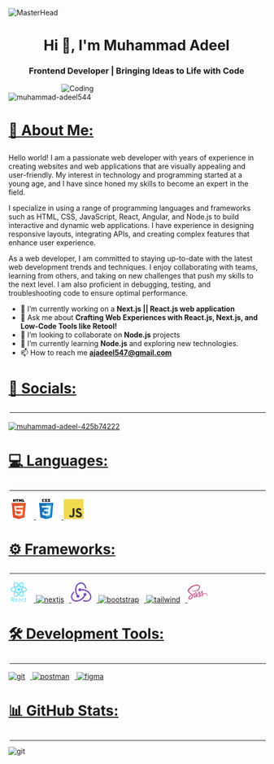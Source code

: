 ![MasterHead](https://i.imgur.com/wVFuGOV.png)

<h1 align="center">Hi 👋, I'm Muhammad Adeel</h1>
<h3 align="center">Frontend Developer | Bringing Ideas to Life with Code</h3>
<img align="right" alt="Coding" width="400" margin-top: 20px; src="https://i.imgur.com/Jm1yLOL.png">
<p align="left"> <img src="https://komarev.com/ghpvc/?username=muhammad-adeel544&label=Profile%20views&color=0e75b6&style=flat" alt="muhammad-adeel544" /> </p>

<h3 align="left" style="font-size: 2em; font-weight: bold; text-decoration: underline;">💫 About Me:</h3> 
<p>Hello world! I am a passionate web developer with years of experience in creating websites and web applications that are visually appealing and user-friendly. My interest in technology and programming started at a young age, and I have since honed my skills to become an expert in the field.</p>
<p>I specialize in using a range of programming languages and frameworks such as HTML, CSS, JavaScript, React, Angular, and Node.js to build interactive and dynamic web applications. I have experience in designing responsive layouts, integrating APIs, and creating complex features that enhance user experience.</p>
<p>As a web developer, I am committed to staying up-to-date with the latest web development trends and techniques. I enjoy collaborating with teams, learning from others, and taking on new challenges that push my skills to the next level. I am also proficient in debugging, testing, and troubleshooting code to ensure optimal performance.</p>

- 🔭 I’m currently working on a **Next.js || React.js web application**  
- 💬 Ask me about **Crafting Web Experiences with React.js, Next.js, and Low-Code Tools like Retool!**
- 🤝 I’m looking to collaborate on **Node.js** projects  
- 🌱 I’m currently learning **Node.js** and exploring new technologies.
- 📫 How to reach me **ajadeel547@gmail.com**

<h3 align="left" style="font-size: 2em; font-weight: bold; text-decoration: underline;">👥 Socials:</h3> 
<hr style="border: 2px solid white; width: 100%; margin-bottom: 10px;" /> 
<p align="left"> 
    <a href="https://linkedin.com/in/muhammad-adeel-425b74222" target="blank"> 
        <img align="center" src="https://raw.githubusercontent.com/rahuldkjain/github-profile-readme-generator/master/src/images/icons/Social/linked-in-alt.svg" alt="muhammad-adeel-425b74222" height="30" width="40" style="margin-right: 10px;" /> 
    </a> 
</p> 
<h3 align="left" style="font-size: 2em; font-weight: bold; text-decoration: underline;">💻 Languages:</h3> 
<hr style="border: 2px solid white; width: 100%; margin-bottom: 10px;" /> 
<p align="left"> 
    <a href="https://www.w3.org/html/" target="_blank" rel="noreferrer"> 
        <img src="https://raw.githubusercontent.com/devicons/devicon/master/icons/html5/html5-original-wordmark.svg" alt="html5" width="40" height="40" style="margin-right: 10px;"/> 
    </a> 
    <a href="https://www.w3schools.com/css/" target="_blank" rel="noreferrer"> 
        <img src="https://raw.githubusercontent.com/devicons/devicon/master/icons/css3/css3-original-wordmark.svg" alt="css3" width="40" height="40" style="margin-right: 10px;"/> 
    </a> 
    <a href="https://developer.mozilla.org/en-US/docs/Web/JavaScript" target="_blank" rel="noreferrer"> 
        <img src="https://raw.githubusercontent.com/devicons/devicon/master/icons/javascript/javascript-original.svg" alt="javascript" width="40" height="40" style="margin-right: 10px;"/> 
    </a> 
</p> 
<h3 align="left" style="font-size: 2em; font-weight: bold; text-decoration: underline;">⚙️ Frameworks:</h3> 
<hr style="border: 2px solid white; width: 100%; margin-bottom: 10px;" /> 
<p align="left"> 
    <a href="https://reactjs.org/" target="_blank" rel="noreferrer"> 
        <img src="https://raw.githubusercontent.com/devicons/devicon/master/icons/react/react-original-wordmark.svg" alt="react" width="40" height="40" style="margin-right: 10px;"/> 
    </a> 
    <a href="https://nextjs.org/" target="_blank" rel="noreferrer"> 
        <img src="https://i.imgur.com/VHz5qaw.png" alt="nextjs" width="40" height="40" style="margin-right: 10px;"/> 
    </a> 
    <a href="https://redux.js.org" target="_blank" rel="noreferrer"> 
        <img src="https://raw.githubusercontent.com/devicons/devicon/master/icons/redux/redux-original.svg" alt="redux" width="40" height="40" style="margin-right: 10px;"/> 
    </a> 
    <a href="https://getbootstrap.com" target="_blank" rel="noreferrer"> 
        <img src="https://i.imgur.com/8otk4Xs.png" alt="bootstrap" width="40" height="40" style="margin-right: 10px;"/> 
    </a> 
    <a href="https://tailwindcss.com/" target="_blank" rel="noreferrer"> 
        <img src="https://www.vectorlogo.zone/logos/tailwindcss/tailwindcss-icon.svg" alt="tailwind" width="40" height="40" style="margin-right: 10px;"/> 
    </a> 
    <a href="https://sass-lang.com" target="_blank" rel="noreferrer"> 
        <img src="https://raw.githubusercontent.com/devicons/devicon/master/icons/sass/sass-original.svg" alt="sass" width="40" height="40" style="margin-right: 10px;"/> 
    </a> 
</p> 
<h3 align="left" style="font-size: 2em; font-weight: bold; text-decoration: underline;">🛠️ Development Tools:</h3> 
<hr style="border: 2px solid white; width: 100%; margin-bottom: 10px;" /> 
<p align="left"> 
    <a href="https://git-scm.com/" target="_blank" rel="noreferrer"> 
        <img src="https://www.vectorlogo.zone/logos/git-scm/git-scm-icon.svg" alt="git" width="40" height="40" style="margin-right: 10px;"/> 
    </a> 
    <a href="https://postman.com" target="_blank" rel="noreferrer"> 
        <img src="https://www.vectorlogo.zone/logos/getpostman/getpostman-icon.svg" alt="postman" width="40" height="40" style="margin-right: 10px;"/> 
    </a> 
    <a href="https://figma.com/" target="_blank" rel="noreferrer"> 
        <img src="https://www.vectorlogo.zone/logos/figma/figma-icon.svg" alt="figma" width="40" height="40" style="margin-right: 10px;"/> 
    </a> 
</p> 
<h3 align="left" style="font-size: 2em; font-weight: bold; text-decoration: underline;">📊 GitHub Stats:</h3> 
<hr style="border: 2px solid white; width: 100%; margin-bottom: 10px;" /> 
 <a > 
        <img src="https://github-readme-streak-stats.herokuapp.com/?user=muhammad-adeel544&theme=dark&hide_border=false" alt="git" /> 
    </a> 
<!-- <img src="https://github-readme-streak-stats.herokuapp.com/?user=muhammad-adeel544&theme=dark&hide_border=false" alt="GitHub Streak Stats" /> -->


